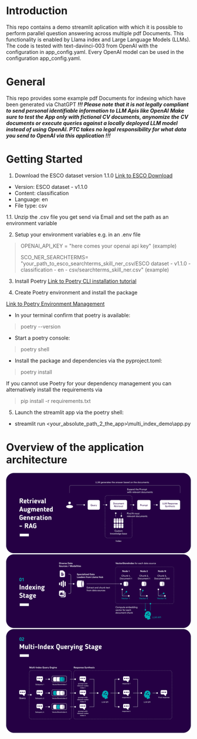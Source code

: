 # Introduction 
This repo contains a demo streamlit aplication with which it is possible to perform parallel question answering across multiple pdf Documents.
This functionality is enabled by Llama index and Large Language Models (LLMs).
The code is tested with text-davinci-003 from OpenAI with the configuration in app_config.yaml. Every OpenAI model can be used in the configuration app_config.yaml.

# General
This repo provides some example pdf Documents for indexing which have been generated via ChatGPT 
_**!!! Please note that it is not legally compliant to send personal identifiable information to LLM Apis like OpenAI**_
_**Make sure to test the App only with fictional CV documents, anynomize the CV documents or execute queries against a locally deployed LLM model instead of using OpenAI. PTC takes no legal responsibility for what data you send to OpenAI via this application !!!**_

# Getting Started
1. Download the ESCO dataset version 1.1.0 
[Link to ESCO Download](https://esco.ec.europa.eu/en/use-esco/download)

* Version:  ESCO dataset - v1.1.0
* Content: classification
* Language: en
* File type: csv

1.1. Unzip the .csv file you get send via Email and set the path as an environment variable

2. Setup your environment variables e.g. in an .env file 
> OPENAI_API_KEY = "here comes your openai api key" (example)
> 
> SCO_NER_SEARCHTERMS= "your_path_to_esco_searchterms_skill_ner_csv/ESCO dataset - v1.1.0 - classification - en - csv/searchterms_skill_ner.csv" (example)

3. Install Poetry 
[Link to Poetry CLI installation tutorial](https://python-poetry.org/docs/) 

4. Create Poetry environment and install the package

[Link to Poetry Environment Management](https://realpython.com/dependency-management-python-poetry/)
* In your terminal confirm that poetry is available: 
> poetry --version
* Start a poetry console:
> poetry shell
* Install the package and dependencies via the pyproject.toml:
> poetry install 

If you cannot use Poetry for your dependency management you can alternatively install the requirements via 
> pip install -r requirements.txt 

5. Launch the streamlit app via the poetry shell:
* streamlit run \<your_absolute_path_2_the_app\>\multi_index_demo\app.py

# Overview of the application architecture
![rag_positive_thinking_company](./assets/rag_positive_thinking_company.PNG)
![indexing_positive_thinking_company](./assets/indexing_positive_thinking_company.PNG)
![multi-multi_index_query_positive_thinking_company](./assets/multi_index_query_positive_thinking_company.PNG)
